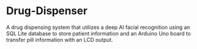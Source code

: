 # Drug-Dispenser
A drug dispensing system that utilizes a deep AI facial recognition using an SQL Lite database to store patient information and an Arduino Uno board to transfer pill information with an LCD output.


